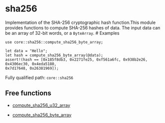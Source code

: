 # sha256

Implementation of the SHA-256 cryptographic hash function.This module provides functions to compute SHA-256 hashes of data. The input data can be an array of 32-bit words, or a `ByteArray`.  # Examples
```cairo
use core::sha256::compute_sha256_byte_array;

let data = "Hello";
let hash = compute_sha256_byte_array(@data);
assert!(hash == [0x185f8db3, 0x2271fe25, 0xf561a6fc, 0x938b2e26, 0x4306ec30, 0x4eda5180,
0x7d17648, 0x26381969]);
```

Fully qualified path: `core::sha256`

## Free functions

- [compute_sha256_u32_array](./core-sha256-compute_sha256_u32_array.md)

- [compute_sha256_byte_array](./core-sha256-compute_sha256_byte_array.md)

